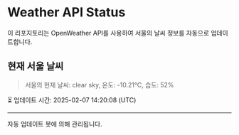 
# Weather API Status

이 리포지토리는 OpenWeather API를 사용하여 서울의 날씨 정보를 자동으로 업데이트합니다.

## 현재 서울 날씨
> 서울의 현재 날씨: clear sky, 온도: -10.21°C, 습도: 52%

⏳ 업데이트 시간: 2025-02-07 14:20:08 (UTC)

---
자동 업데이트 봇에 의해 관리됩니다.
